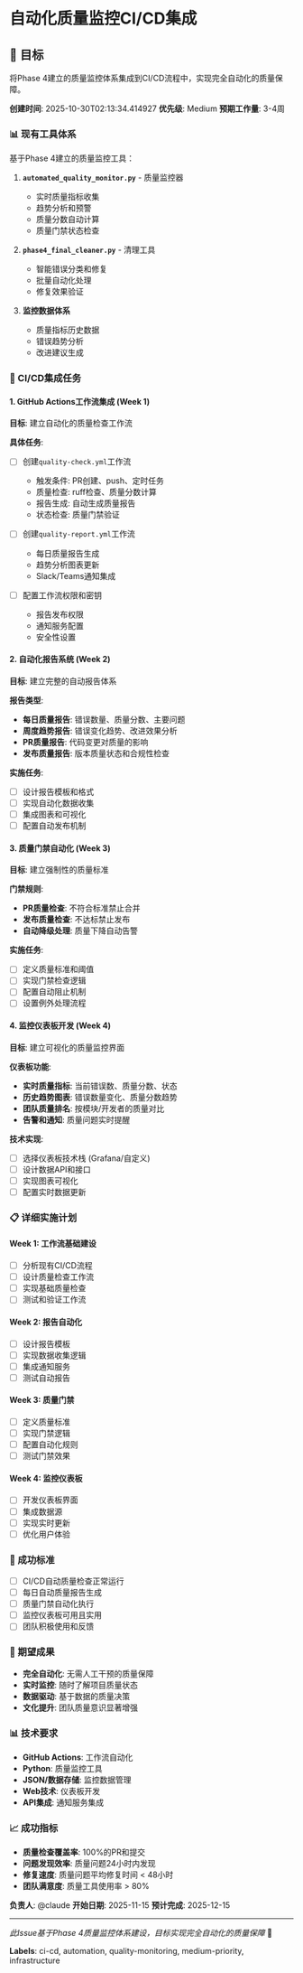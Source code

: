 # 自动化质量监控CI/CD集成

## 🎯 目标

将Phase 4建立的质量监控体系集成到CI/CD流程中，实现完全自动化的质量保障。

**创建时间**: 2025-10-30T02:13:34.414927
**优先级**: Medium
**预期工作量**: 3-4周

### 📊 现有工具体系
基于Phase 4建立的质量监控工具：

1. **`automated_quality_monitor.py`** - 质量监控器
   - 实时质量指标收集
   - 趋势分析和预警
   - 质量分数自动计算
   - 质量门禁状态检查

2. **`phase4_final_cleaner.py`** - 清理工具
   - 智能错误分类和修复
   - 批量自动化处理
   - 修复效果验证

3. **监控数据体系**
   - 质量指标历史数据
   - 错误趋势分析
   - 改进建议生成

### 🔧 CI/CD集成任务

#### 1. GitHub Actions工作流集成 (Week 1)
**目标**: 建立自动化的质量检查工作流

**具体任务**:
- [ ] 创建`quality-check.yml`工作流
  - 触发条件: PR创建、push、定时任务
  - 质量检查: ruff检查、质量分数计算
  - 报告生成: 自动生成质量报告
  - 状态检查: 质量门禁验证

- [ ] 创建`quality-report.yml`工作流
  - 每日质量报告生成
  - 趋势分析图表更新
  - Slack/Teams通知集成

- [ ] 配置工作流权限和密钥
  - 报告发布权限
  - 通知服务配置
  - 安全性设置

#### 2. 自动化报告系统 (Week 2)
**目标**: 建立完整的自动报告体系

**报告类型**:
- **每日质量报告**: 错误数量、质量分数、主要问题
- **周度趋势报告**: 错误变化趋势、改进效果分析
- **PR质量报告**: 代码变更对质量的影响
- **发布质量报告**: 版本质量状态和合规性检查

**实施任务**:
- [ ] 设计报告模板和格式
- [ ] 实现自动化数据收集
- [ ] 集成图表和可视化
- [ ] 配置自动发布机制

#### 3. 质量门禁自动化 (Week 3)
**目标**: 建立强制性的质量标准

**门禁规则**:
- **PR质量检查**: 不符合标准禁止合并
- **发布质量检查**: 不达标禁止发布
- **自动降级处理**: 质量下降自动告警

**实施任务**:
- [ ] 定义质量标准和阈值
- [ ] 实现门禁检查逻辑
- [ ] 配置自动阻止机制
- [ ] 设置例外处理流程

#### 4. 监控仪表板开发 (Week 4)
**目标**: 建立可视化的质量监控界面

**仪表板功能**:
- **实时质量指标**: 当前错误数、质量分数、状态
- **历史趋势图表**: 错误数量变化、质量分数趋势
- **团队质量排名**: 按模块/开发者的质量对比
- **告警和通知**: 质量问题实时提醒

**技术实现**:
- [ ] 选择仪表板技术栈 (Grafana/自定义)
- [ ] 设计数据API和接口
- [ ] 实现图表可视化
- [ ] 配置实时数据更新

### 📋 详细实施计划

#### Week 1: 工作流基础建设
- [ ] 分析现有CI/CD流程
- [ ] 设计质量检查工作流
- [ ] 实现基础质量检查
- [ ] 测试和验证工作流

#### Week 2: 报告自动化
- [ ] 设计报告模板
- [ ] 实现数据收集逻辑
- [ ] 集成通知服务
- [ ] 测试自动报告

#### Week 3: 质量门禁
- [ ] 定义质量标准
- [ ] 实现门禁逻辑
- [ ] 配置自动化规则
- [ ] 测试门禁效果

#### Week 4: 监控仪表板
- [ ] 开发仪表板界面
- [ ] 集成数据源
- [ ] 实现实时更新
- [ ] 优化用户体验

### 🎯 成功标准
- [ ] CI/CD自动质量检查正常运行
- [ ] 每日自动质量报告生成
- [ ] 质量门禁自动化执行
- [ ] 监控仪表板可用且实用
- [ ] 团队积极使用和反馈

### 🚀 期望成果
- **完全自动化**: 无需人工干预的质量保障
- **实时监控**: 随时了解项目质量状态
- **数据驱动**: 基于数据的质量决策
- **文化提升**: 团队质量意识显著增强

### 📊 技术要求
- **GitHub Actions**: 工作流自动化
- **Python**: 质量监控工具
- **JSON/数据存储**: 监控数据管理
- **Web技术**: 仪表板开发
- **API集成**: 通知服务集成

### 📈 成功指标
- **质量检查覆盖率**: 100%的PR和提交
- **问题发现效率**: 质量问题24小时内发现
- **修复速度**: 质量问题平均修复时间 < 48小时
- **团队满意度**: 质量工具使用率 > 80%

**负责人**: @claude
**开始日期**: 2025-11-15
**预计完成**: 2025-12-15

---
*此Issue基于Phase 4质量监控体系建设，目标实现完全自动化的质量保障* 🤖


**Labels**: ci-cd, automation, quality-monitoring, medium-priority, infrastructure